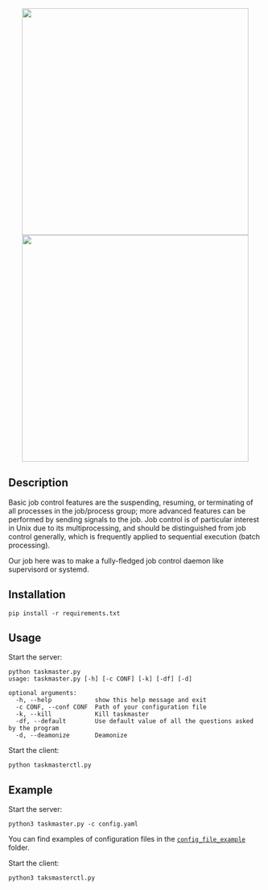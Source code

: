 <div align="center">
  <img width="450px" height="450px" src="https://github.com/owalid/task_master/assets/28403617/17f5466a-c5a5-43e9-8a6c-f8615e278edf#gh-light-mode-only">
  <img width="450px" height="450px" src="https://github.com/owalid/task_master/assets/28403617/c525087f-a5fd-48ca-ab7b-8f9b61000834#gh-dark-mode-only">
</div>


## Description

Basic job control features are the suspending, resuming, or terminating of all processes in the job/process group; more advanced features can be performed by sending signals to the job. Job control is of particular interest in Unix due to its multiprocessing, and should be distinguished from job control generally, which is frequently applied to sequential execution (batch processing).

Our job here was to make a fully-fledged job control daemon like supervisord or systemd.

## Installation

```bash-session
pip install -r requirements.txt
```

## Usage

Start the server:

```
python taskmaster.py
usage: taskmaster.py [-h] [-c CONF] [-k] [-df] [-d]

optional arguments:
  -h, --help            show this help message and exit
  -c CONF, --conf CONF  Path of your configuration file
  -k, --kill            Kill taskmaster
  -df, --default        Use default value of all the questions asked by the program
  -d, --deamonize       Deamonize
```

Start the client:

```bash-session
python taskmasterctl.py
```

## Example

Start the server:

```bash-session
python3 taskmaster.py -c config.yaml
```

You can find examples of configuration files in the [`config_file_example`](https://github.com/owalid/task_master/tree/main/config_file_example) folder.

Start the client:

```bash-session
python3 taksmasterctl.py
```